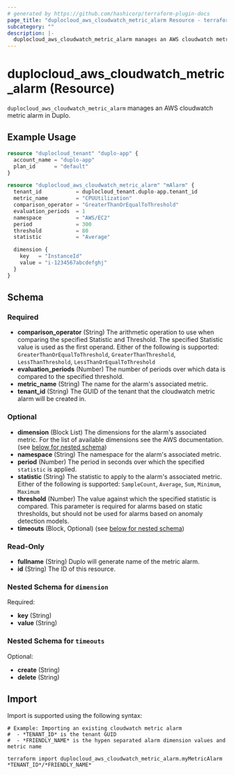 ```yaml
---
# generated by https://github.com/hashicorp/terraform-plugin-docs
page_title: "duplocloud_aws_cloudwatch_metric_alarm Resource - terraform-provider-duplocloud"
subcategory: ""
description: |-
  duplocloud_aws_cloudwatch_metric_alarm manages an AWS cloudwatch metric alarm in Duplo.
---
```


# duplocloud_aws_cloudwatch_metric_alarm (Resource)

`duplocloud_aws_cloudwatch_metric_alarm` manages an AWS cloudwatch metric alarm in Duplo.

## Example Usage

```terraform
resource "duplocloud_tenant" "duplo-app" {
  account_name = "duplo-app"
  plan_id      = "default"
}

resource "duplocloud_aws_cloudwatch_metric_alarm" "mAlarm" {
  tenant_id           = duplocloud_tenant.duplo-app.tenant_id
  metric_name         = "CPUUtilization"
  comparison_operator = "GreaterThanOrEqualToThreshold"
  evaluation_periods  = 1
  namespace           = "AWS/EC2"
  period              = 300
  threshold           = 80
  statistic           = "Average"

  dimension {
    key   = "InstanceId"
    value = "i-1234567abcdefghj"
  }
}
```

<!-- schema generated by tfplugindocs -->
## Schema

### Required

- **comparison_operator** (String) The arithmetic operation to use when comparing the specified Statistic and Threshold. The specified Statistic value is used as the first operand. Either of the following is supported: `GreaterThanOrEqualToThreshold`, `GreaterThanThreshold`, `LessThanThreshold`, `LessThanOrEqualToThreshold`
- **evaluation_periods** (Number) The number of periods over which data is compared to the specified threshold.
- **metric_name** (String) The name for the alarm's associated metric.
- **tenant_id** (String) The GUID of the tenant that the cloudwatch metric alarm will be created in.

### Optional

- **dimension** (Block List) The dimensions for the alarm's associated metric. For the list of available dimensions see the AWS documentation. (see [below for nested schema](#nestedblock--dimension))
- **namespace** (String) The namespace for the alarm's associated metric.
- **period** (Number) The period in seconds over which the specified `statistic` is applied.
- **statistic** (String) The statistic to apply to the alarm's associated metric. Either of the following is supported: `SampleCount`, `Average`, `Sum`, `Minimum`, `Maximum`
- **threshold** (Number) The value against which the specified statistic is compared. This parameter is required for alarms based on static thresholds, but should not be used for alarms based on anomaly detection models.
- **timeouts** (Block, Optional) (see [below for nested schema](#nestedblock--timeouts))

### Read-Only

- **fullname** (String) Duplo will generate name of the metric alarm.
- **id** (String) The ID of this resource.

<a id="nestedblock--dimension"></a>
### Nested Schema for `dimension`

Required:

- **key** (String)
- **value** (String)


<a id="nestedblock--timeouts"></a>
### Nested Schema for `timeouts`

Optional:

- **create** (String)
- **delete** (String)

## Import

Import is supported using the following syntax:

```shell
# Example: Importing an existing cloudwatch metric alarm
#  - *TENANT_ID* is the tenant GUID
#  - *FRIENDLY_NAME* is the hypen separated alarm dimension values and metric name

terraform import duplocloud_aws_cloudwatch_metric_alarm.myMetricAlarm *TENANT_ID*/*FRIENDLY_NAME*
```
